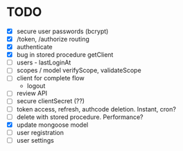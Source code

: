 # TODO

- [x] secure user passwords (bcrypt)
- [x] /token, /authorize routing
- [x] authenticate
- [x] bug in stored procedure getClient
- [ ] users - lastLoginAt 
- [ ] scopes / model verifyScope, validateScope
- [ ] client for complete flow
	- logout
- [ ] review API
- [ ] secure clientSecret (??)
- [ ] token access, refresh, authcode deletion. Instant, cron?
- [ ] delete with stored procedure. Performance?
- [x] update mongoose model
- [ ] user registration
- [ ] user settings
